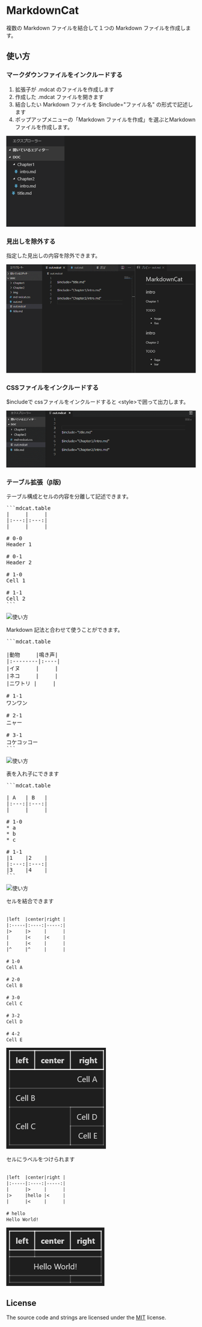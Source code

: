 # MarkdownCat

複数の Markdown ファイルを結合して１つの Markdown ファイルを作成します。

## 使い方

### マークダウンファイルをインクルードする
1. 拡張子が .mdcat  のファイルを作成します
1. 作成した .mdcat ファイルを開きます
1. 結合したい Markdown ファイルを $include="ファイル名" の形式で記述します
1. ポップアップメニューの「Markdown ファイルを作成」を選ぶとMarkdown ファイルを作成します。

![使い方](images/usage.gif)

### 見出しを除外する

指定した見出しの内容を除外できます。

![usage](images/usage-exclusion.gif)

### CSSファイルをインクルードする

$includeで cssファイルをインクルードすると \<style\>で囲って出力します。

![使い方](images/usage-css.gif)

### テーブル拡張（β版)
テーブル構成とセルの内容を分離して記述できます。

<pre>
```mdcat.table
|     |     |
|:---:|:---:|
|     |     |

# 0-0
Header 1

# 0-1
Header 2

# 1-0
Cell 1

# 1-1
Cell 2
```</pre>

![使い方](images/usage-table-1.png)


Markdown 記法と合わせて使うことができます。

<pre>
```mdcat.table

|動物     |鳴き声|
|:--------|:----|
|イヌ     |     |
|ネコ     |     |
|ニワトリ |     |

# 1-1
ワンワン

# 2-1
ニャー

# 3-1
コケコッコー
```</pre>

![使い方](images/usage-table-2.png)

表を入れ子にできます

<pre>
```mdcat.table

| A   | B   |
|:---:|:---:|
|     |     |

# 1-0
* a
* b
* c

# 1-1
|1    |2    |
|:---:|:---:|
|3    |4    |
```</pre>

![使い方](images/usage-table-3.png)

セルを結合できます

```mdcat.table

|left  |center|right |
|:-----|:----:|-----:|
|>     |>     |      |
|      |<     |<     |
|      |<     |      |
|^     |^     |      |

# 1-0
Cell A

# 2-0
Cell B

# 3-0
Cell C

# 3-2
Cell D

# 4-2
Cell E
```

![使い方](images/usage-table-4.png)

セルにラベルをつけられます

```mdcat.table

|left  |center|right |
|:-----|:----:|-----:|
|      |>     |      |
|>     |hello |<     |
|      |<     |      |

# hello 
Hello World!
```

![使い方](images/usage-table-5.png)


## License

The source code and strings are licensed under the [MIT](license.md) license.
